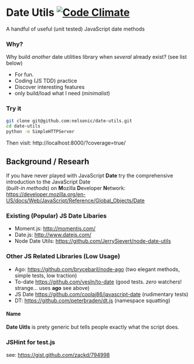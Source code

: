 Date Utils [![Code Climate](https://codeclimate.com/github/nelsonic/date-utils.png)](https://codeclimate.com/github/nelsonic/date-utils)
====

A handful of useful (unit tested) JavaScript date methods




### Why?

Why build *another* date utilities library when *several* already exist?
(see list below)

- For fun. 
- Coding (JS TDD) practice
- Discover interesting features
- only build/load what I need (*minimalist*)

### Try it

```sh
git clone git@github.com:nelsonic/date-utils.git
cd date-utils
python -m SimpleHTTPServer
```
Then visit: http://localhost:8000/?coverage=true/


## Background / Researh

If you have never played with JavaScript **Date** try the
comprehensive introduction to the JavaScript Date <br />
(*built-in methods*) on **M**ozilla **D**eveloper **N**etwork:
https://developer.mozilla.org/en-US/docs/Web/JavaScript/Reference/Global_Objects/Date



### Existing (Popular) JS Date Libaries

- Moment.js: http://momentjs.com/
- Date.js: http://www.datejs.com/
- Node Date Utils: https://github.com/JerrySievert/node-date-utils

### Other JS Related Libraries (Low Usage)

- Ago: https://github.com/brycebaril/node-ago 
(two elegant methods, simple tests, low traction)
- To-date https://github.com/vesln/to-date 
(good tests. *zero* watchers! strange... uses **ago** see above)
- JS Date https://github.com/coolaj86/javascript-date (rudimentary tests)
- DT: https://github.com/peterbraden/dt.js (namespace squatting)


#### Name

**Date Uitls** is prety generic but tells people exactly what 
the script does.

### JSHint for test.js

see: https://gist.github.com/zackd/794998